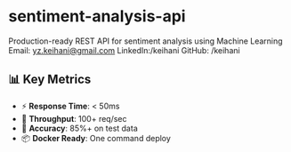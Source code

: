 # sentiment-analysis-api

Production-ready REST API for sentiment analysis using Machine Learning
Email: yz.keihani@gmail.com
LinkedIn:/keihani
GitHub: /keihani

## 📊 Key Metrics

- ⚡ **Response Time**: < 50ms
- 🚀 **Throughput**: 100+ req/sec
- 🎯 **Accuracy**: 85%+ on test data
- 📦 **Docker Ready**: One command deploy
